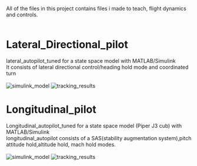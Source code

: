All of the files in this project contains files i made to teach, flight dynamics and controls.<br/>
<br/>
# Lateral_Directional_pilot
lateral_autopilot_tuned for a state space model with MATLAB/Simulink<br/>
It consists of lateral directional control/heading hold mode and coordinated turn<br/>
<br/>
![simulink_model](https://github.com/yuthikasagarage/simple_pilot/blob/master/1.png)
![tracking_results](https://github.com/yuthikasagarage/simple_pilot/blob/master/2.png)
<br/>
# Longitudinal_pilot
Longitudinal_autopilot_tuned for a state space model (Piper J3 cub) with MATLAB/Simulink<br/>
longitudinal_autopilot consists of a SAS(stability augmentation system),pitch attitude hold,altitude hold, mach hold modes.<br/>
<br/>
![simulink_model](https://github.com/yuthikasagarage/simple_pilot/blob/master/4.png)
![tracking_results](https://github.com/yuthikasagarage/simple_pilot/blob/master/5.png)
